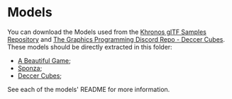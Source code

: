 # Models
You can download the Models used from the [Khronos glTF Samples Repository](https://github.com/KhronosGroup/glTF-Sample-Models) and
[The Graphics Programming Discord Repo - Deccer Cubes](https://github.com/GraphicsProgramming/deccer-cubes).
These models should be directly extracted in this folder:
- [A Beautiful Game](https://github.com/KhronosGroup/glTF-Sample-Models/tree/master/2.0/ABeautifulGame);
- [Sponza](https://github.com/KhronosGroup/glTF-Sample-Models/tree/master/2.0/Sponza);
- [Deccer Cubes](https://github.com/GraphicsProgramming/deccer-cubes);

See each of the models' README for more information.
